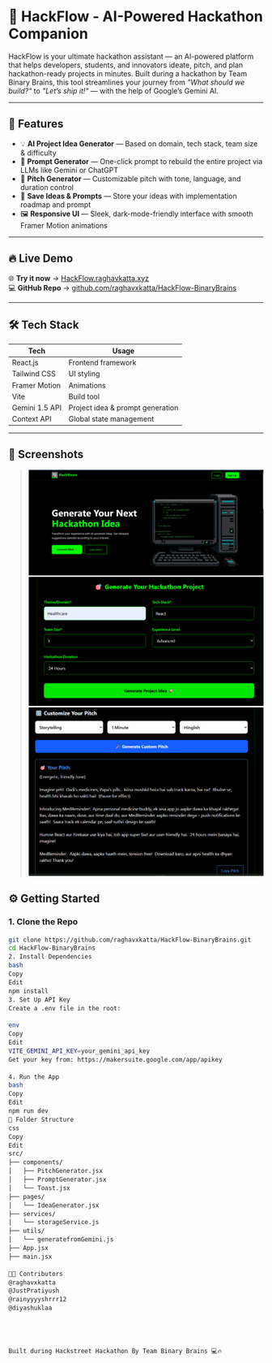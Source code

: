 
   # 🚀 HackFlow - AI-Powered Hackathon Companion

HackFlow is your ultimate hackathon assistant — an AI-powered platform that helps developers, students, and innovators ideate, pitch, and plan hackathon-ready projects in minutes. Built during a hackathon by Team Binary Brains, this tool streamlines your journey from *"What should we build?"* to *"Let’s ship it!"* — with the help of Google’s Gemini AI.

---

## 🌟 Features

- 💡 **AI Project Idea Generator** — Based on domain, tech stack, team size & difficulty
- 🧠 **Prompt Generator** — One-click prompt to rebuild the entire project via LLMs like Gemini or ChatGPT
- 🎤 **Pitch Generator** — Customizable pitch with tone, language, and duration control
- 💾 **Save Ideas & Prompts** — Store your ideas with implementation roadmap and prompt
- 🖼️ **Responsive UI** — Sleek, dark-mode-friendly interface with smooth Framer Motion animations

---

## 🔥 Live Demo

🌐 **Try it now** → [HackFlow.raghavkatta.xyz](https://HackFlow.raghavkatta.xyz)  
💻 **GitHub Repo** → [github.com/raghavxkatta/HackFlow-BinaryBrains](https://github.com/raghavxkatta/HackFlow-BinaryBrains)

---

## 🛠️ Tech Stack

| Tech          | Usage                         |
|---------------|-------------------------------|
| React.js      | Frontend framework            |
| Tailwind CSS  | UI styling                    |
| Framer Motion | Animations                    |
| Vite          | Build tool                    |
| Gemini 1.5 API| Project idea & prompt generation |
| Context API   | Global state management       |

---

## 📸 Screenshots

> ![alt text](image.png)
![alt text](image-1.png)
![alt text](image-2.png)


## ⚙️ Getting Started

### 1. Clone the Repo

```bash
git clone https://github.com/raghavxkatta/HackFlow-BinaryBrains.git
cd HackFlow-BinaryBrains
2. Install Dependencies
bash
Copy
Edit
npm install
3. Set Up API Key
Create a .env file in the root:

env
Copy
Edit
VITE_GEMINI_API_KEY=your_gemini_api_key
Get your key from: https://makersuite.google.com/app/apikey

4. Run the App
bash
Copy
Edit
npm run dev
🧩 Folder Structure
css
Copy
Edit
src/
├── components/
│   ├── PitchGenerator.jsx
│   ├── PromptGenerator.jsx
│   └── Toast.jsx
├── pages/
│   └── IdeaGenerator.jsx
├── services/
│   └── storageService.js
├── utils/
│   └── generatefromGemini.js
├── App.jsx
├── main.jsx

🧑‍💻 Contributors
@raghavxkatta
@JustPratiyush
@rainyyyyshrrr12
@diyashuklaa




Built during Hackstreet Hackathon By Team Binary Brains 💻🔥
